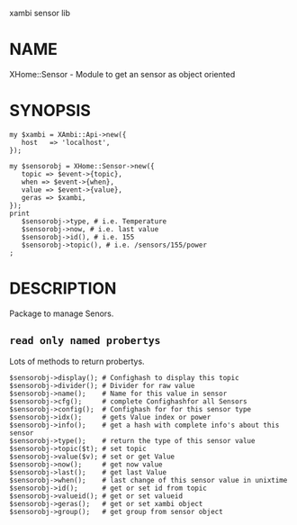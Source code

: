 xambi sensor lib
# NAME

XHome::Sensor - Module to get an sensor as object oriented

# SYNOPSIS

    my $xambi = XAmbi::Api->new({
       host   => 'localhost',
    });

    my $sensorobj = XHome::Sensor->new({
       topic => $event->{topic},
       when => $event->{when},
       value => $event->{value},
       geras => $xambi,
    });
    print
       $sensorobj->type, # i.e. Temperature
       $sensorobj->now, # i.e. last value
       $sensorobj->id(), # i.e. 155
       $sensorobj->topic(), # i.e. /sensors/155/power
    ;

# DESCRIPTION

Package to manage Senors.

## `read only named probertys`

Lots of methods to return probertys.

    $sensorobj->display(); # Confighash to display this topic
    $sensorobj->divider(); # Divider for raw value
    $sensorobj->name();    # Name for this value in sensor
    $sensorobj->cfg();     # complete Confighashfor all Sensors
    $sensorobj->config();  # Confighash for for this sensor type
    $sensorobj->idx();     # gets Value index or power
    $sensorobj->info();    # get a hash with complete info's about this sensor
    $sensorobj->type();    # return the type of this sensor value
    $sensorobj->topic($t); # set topic
    $sensorobj->value($v); # set or get Value
    $sensorobj->now();     # get now value
    $sensorobj->last();    # get last Value
    $sensorobj->when();    # last change of this sensor value in unixtime
    $sensorobj->id();      # get or set id from topic
    $sensorobj->valueid(); # get or set valueid
    $sensorobj->geras();   # get or set xambi object
    $sensorobj->group();   # get group from sensor object
